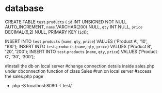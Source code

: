 # database
CREATE TABLE `test`.`products` (
  `id` INT UNSIGNED NOT NULL AUTO_INCREMENT,
  `name` VARCHAR(200) NULL,
  `qty` INT NULL,
  `price` DECIMAL(6,2) NULL,
  PRIMARY KEY (`id`));

INSERT INTO `test`.`products` (`name`, `qty`, `price`) VALUES ('Product A', '10', '100');
INSERT INTO `test`.`products` (`name`, `qty`, `price`) VALUES ('Product B', '20', '200');
INSERT INTO `test`.`products` (`name`, `qty`, `price`) VALUES ('Product C', '30', '300');

#install the db on local server
#change connection details inside sales.php under dbconnection function of class Sales
#run on local server
#access the sales.php page
- php -S localhost:8080 -t test/
